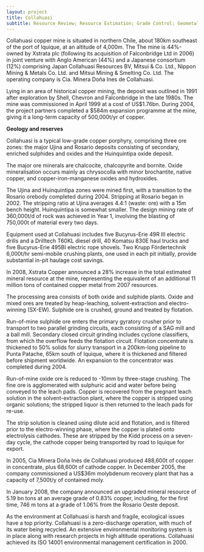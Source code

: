 ```yaml
---
layout: project
title: Collahuasi
subtitle: Resource Review; Resource Estimation; Grade Control; Geometallurgical Model; Geotechnical Model; Conditional Simulations
---
```


Collahuasi copper mine is situated in northern Chile, about 180km
southeast of the port of Iquique, at an altitude of 4,000m. The The mine
is 44%-owned by Xstrata plc (following its acquisition of Falconbridge
Ltd in 2006) in joint venture with Anglo American (44%) and a Japanese
consortium (12%) comprising Japan Collahuasi Resources BV, Mitsui & Co.
Ltd., Nippon Mining & Metals Co. Ltd. and Mitsui Mining & Smelting Co.
Ltd. The operating company is Cia. Minera Doña Ines de Collahuasi.

Lying in an area of historical copper mining, the deposit was outlined
in 1991 after exploration by Shell, Chevron and Falconbridge in the late
1980s. The mine was commissioned in April 1999 at a cost of US\$1.76bn.
During 2004, the project partners completed a \$584m expansion programme
at the mine, giving it a long-term capacity of 500,000t/yr of copper.

**Geology and reserves**

Collahuasi is a typical low-grade copper porphyry, comprising three ore
zones: the major Ujina and Rosario deposits consisting of secondary,
enriched sulphides and oxides and the Huinquintipa oxide deposit.

The major ore minerals are chalcocite, chalcopyrite and bornite. Oxide
mineralisation occurs mainly as chrysocolla with minor brochantite,
native copper, and copper-iron-manganese oxides and hydroxides.

The Ujina and Huinquintipa zones were mined first, with a transition to
the Rosario orebody completed during 2004. Stripping at Rosario began in
2002. The stripping ratio at Ujina averages 4.4:1 (waste: ore) with a
15m bench height. Huinquintipa is somewhat smaller. The design mining
rate of 360,000t/d of rock was achieved in Year 1, involving the
blasting of 750,000t of material every two days.

Equipment used at Collahuasi includes five Bucyrus-Erie 49R III electric
drills and a Drilltech T60KL diesel drill, 40 Komatsu 830E haul trucks
and five Bucyrus-Erie 495BI electric rope shovels. Two Krupp
Fördertechnik 6,000t/hr semi-mobile crushing plants, one used in each
pit initially, provide substantial in-pit haulage cost savings.

In 2008, Xstrata Copper announced a 28% increase in the total estimated
mineral resource at the mine, representing the equivalent of an
additional 11 million tons of contained copper metal from 2007
resources.

The processing area consists of both oxide and sulphide plants. Oxide
and mixed ores are treated by heap-leaching, solvent-extraction and
electro-winning (SX-EW). Sulphide ore is crushed, ground and treated by
flotation.

Run-of-mine sulphide ore enters the primary gyratory crusher prior to
transport to two parallel grinding circuits, each consisting of a SAG
mill and a ball mill. Secondary closed circuit grinding includes cyclone
classifiers, from which the overflow feeds the flotation circuit.
Flotation concentrate is thickened to 50% solids for slurry transport in
a 200km-long pipeline to Punta Patache, 65km south of Iquique, where it
is thickened and filtered before shipment worldwide. An expansion to the
concentrator was completed during 2004.

Run-of-mine oxide ore is reduced to -10mm by three-stage crushing. The
fine ore is agglomerated with sulphuric acid and water before being
conveyed to the leach pads. Copper is recovered from the pregnant leach
solution in the solvent-extraction plant, where the copper is stripped
using organic solutions; the stripped liquor is then returned to the
leach pads for re-use.

The strip solution is cleaned using dilute acid and flotation, and is
filtered prior to the electro-winning phase, where the copper is plated
onto electrolysis cathodes. These are stripped by the Kidd process on a
seven-day cycle, the cathode copper being transported by road to Iquique
for export.

In 2005, Cia Minera Doña Inés de Collahuasi produced 488,600t of copper
in concentrate, plus 68,600t of cathode copper. In December 2005, the
company commissioned a US\$36m molybdenum recovery plant that has a
capacity of 7,500t/y of contained moly.

In January 2008, the company announced an upgraded mineral resource of
5.19 bn tons at an average grade of 0.83% copper, including, for the
first time, 746 m tons at a grade of 1.06% from the Rosario Oeste
deposit.

As the environment at Collahuasi is harsh and fragile, ecological issues
have a top priority. Collahuasi is a zero-discharge operation, with much
of its water being recycled. An extensive environmental monitoring
system is in place along with research projects in high altitude
operations. Collahuasi achieved its ISO 14001 environmental management
certification in 2000.
